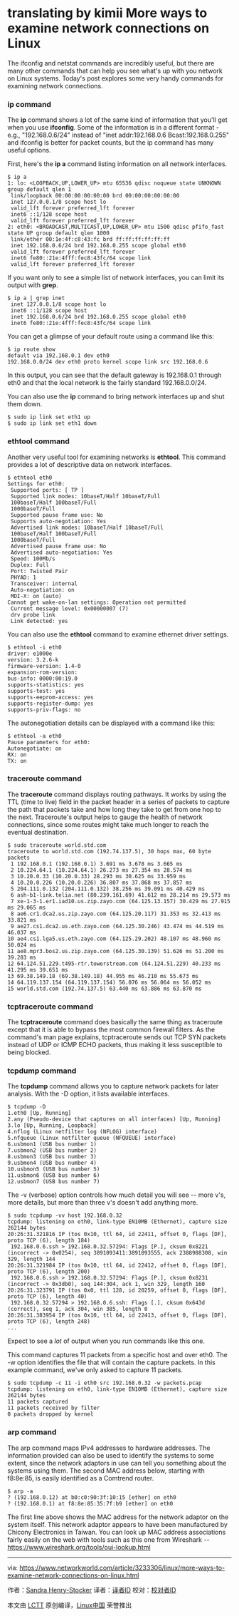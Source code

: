 translating by kimii
More ways to examine network connections on Linux
======
The ifconfig and netstat commands are incredibly useful, but there are many other commands that can help you see what's up with you network on Linux systems. Today's post explores some very handy commands for examining network connections.

### ip command

The **ip** command shows a lot of the same kind of information that you'll get when you use **ifconfig**. Some of the information is in a different format  - e.g., "192.168.0.6/24" instead of "inet addr:192.168.0.6 Bcast:192.168.0.255" and ifconfig is better for packet counts, but the ip command has many useful options.

First, here's the **ip a** command listing information on all network interfaces.
```
$ ip a
1: lo: <LOOPBACK,UP,LOWER_UP> mtu 65536 qdisc noqueue state UNKNOWN group default qlen 1
 link/loopback 00:00:00:00:00:00 brd 00:00:00:00:00:00
 inet 127.0.0.1/8 scope host lo
 valid_lft forever preferred_lft forever
 inet6 ::1/128 scope host
 valid_lft forever preferred_lft forever
2: eth0: <BROADCAST,MULTICAST,UP,LOWER_UP> mtu 1500 qdisc pfifo_fast state UP group default qlen 1000
 link/ether 00:1e:4f:c8:43:fc brd ff:ff:ff:ff:ff:ff
 inet 192.168.0.6/24 brd 192.168.0.255 scope global eth0
 valid_lft forever preferred_lft forever
 inet6 fe80::21e:4fff:fec8:43fc/64 scope link
 valid_lft forever preferred_lft forever

```

If you want only to see a simple list of network interfaces, you can limit its output with **grep**.
```
$ ip a | grep inet
 inet 127.0.0.1/8 scope host lo
 inet6 ::1/128 scope host
 inet 192.168.0.6/24 brd 192.168.0.255 scope global eth0
 inet6 fe80::21e:4fff:fec8:43fc/64 scope link

```

You can get a glimpse of your default route using a command like this:
```
$ ip route show
default via 192.168.0.1 dev eth0
192.168.0.0/24 dev eth0 proto kernel scope link src 192.168.0.6

```

In this output, you can see that the default gateway is 192.168.0.1 through eth0 and that the local network is the fairly standard 192.168.0.0/24.

You can also use the **ip** command to bring network interfaces up and shut them down.
```
$ sudo ip link set eth1 up
$ sudo ip link set eth1 down

```

### ethtool command

Another very useful tool for examining networks is **ethtool**. This command provides a lot of descriptive data on network interfaces.
```
$ ethtool eth0
Settings for eth0:
 Supported ports: [ TP ]
 Supported link modes: 10baseT/Half 10baseT/Full
 100baseT/Half 100baseT/Full
 1000baseT/Full
 Supported pause frame use: No
 Supports auto-negotiation: Yes
 Advertised link modes: 10baseT/Half 10baseT/Full
 100baseT/Half 100baseT/Full
 1000baseT/Full
 Advertised pause frame use: No
 Advertised auto-negotiation: Yes
 Speed: 100Mb/s
 Duplex: Full
 Port: Twisted Pair
 PHYAD: 1
 Transceiver: internal
 Auto-negotiation: on
 MDI-X: on (auto)
Cannot get wake-on-lan settings: Operation not permitted
 Current message level: 0x00000007 (7)
 drv probe link
 Link detected: yes

```

You can also use the **ethtool** command to examine ethernet driver settings.
```
$ ethtool -i eth0
driver: e1000e
version: 3.2.6-k
firmware-version: 1.4-0
expansion-rom-version:
bus-info: 0000:00:19.0
supports-statistics: yes
supports-test: yes
supports-eeprom-access: yes
supports-register-dump: yes
supports-priv-flags: no

```

The autonegotiation details can be displayed with a command like this:
```
$ ethtool -a eth0
Pause parameters for eth0:
Autonegotiate: on
RX: on
TX: on

```

### traceroute command

The **traceroute** command displays routing pathways. It works by using the TTL (time to live) field in the packet header in a series of packets to capture the path that packets take and how long they take to get from one hop to the next. Traceroute's output helps to gauge the health of network connections, since some routes might take much longer to reach the eventual destination.
```
$ sudo traceroute world.std.com
traceroute to world.std.com (192.74.137.5), 30 hops max, 60 byte packets
 1 192.168.0.1 (192.168.0.1) 3.691 ms 3.678 ms 3.665 ms
 2 10.224.64.1 (10.224.64.1) 26.273 ms 27.354 ms 28.574 ms
 3 10.20.0.33 (10.20.0.33) 28.293 ms 30.625 ms 33.959 ms
 4 10.20.0.226 (10.20.0.226) 36.807 ms 37.868 ms 37.857 ms
 5 204.111.0.132 (204.111.0.132) 38.256 ms 39.091 ms 40.429 ms
 6 ash-b1-link.telia.net (80.239.161.69) 41.612 ms 28.214 ms 29.573 ms
 7 xe-1-3-1.er1.iad10.us.zip.zayo.com (64.125.13.157) 30.429 ms 27.915 ms 29.065 ms
 8 ae6.cr1.dca2.us.zip.zayo.com (64.125.20.117) 31.353 ms 32.413 ms 33.821 ms
 9 ae27.cs1.dca2.us.eth.zayo.com (64.125.30.246) 43.474 ms 44.519 ms 46.037 ms
10 ae4.cs1.lga5.us.eth.zayo.com (64.125.29.202) 48.107 ms 48.960 ms 50.024 ms
11 ae8.mpr3.bos2.us.zip.zayo.com (64.125.30.139) 51.626 ms 51.200 ms 39.283 ms
12 64.124.51.229.t495-rtr.towerstream.com (64.124.51.229) 40.233 ms 41.295 ms 39.651 ms
13 69.38.149.18 (69.38.149.18) 44.955 ms 46.210 ms 55.673 ms
14 64.119.137.154 (64.119.137.154) 56.076 ms 56.064 ms 56.052 ms
15 world.std.com (192.74.137.5) 63.440 ms 63.886 ms 63.870 ms

```

### tcptraceroute command

The **tcptraceroute** command does basically the same thing as traceroute except that it is able to bypass the most common firewall filters. As the command's man page explains, tcptraceroute sends out TCP SYN packets instead of UDP or ICMP ECHO packets, thus making it less susceptible to being blocked.

### tcpdump command

The **tcpdump** command allows you to capture network packets for later analysis. With the -D option, it lists available interfaces.
```
$ tcpdump -D
1.eth0 [Up, Running]
2.any (Pseudo-device that captures on all interfaces) [Up, Running]
3.lo [Up, Running, Loopback]
4.nflog (Linux netfilter log (NFLOG) interface)
5.nfqueue (Linux netfilter queue (NFQUEUE) interface)
6.usbmon1 (USB bus number 1)
7.usbmon2 (USB bus number 2)
8.usbmon3 (USB bus number 3)
9.usbmon4 (USB bus number 4)
10.usbmon5 (USB bus number 5)
11.usbmon6 (USB bus number 6)
12.usbmon7 (USB bus number 7)

```

The -v (verbose) option controls how much detail you will see -- more v's, more details, but more than three v's doesn't add anything more.
```
$ sudo tcpdump -vv host 192.168.0.32
tcpdump: listening on eth0, link-type EN10MB (Ethernet), capture size 262144 bytes
20:26:31.321816 IP (tos 0x10, ttl 64, id 22411, offset 0, flags [DF], proto TCP (6), length 184)
 192.168.0.6.ssh > 192.168.0.32.57294: Flags [P.], cksum 0x8221 (incorrect -> 0x0254), seq 3891093411:3891093555, ack 2388988308, win 329, length 144
20:26:31.321984 IP (tos 0x10, ttl 64, id 22412, offset 0, flags [DF], proto TCP (6), length 200)
 192.168.0.6.ssh > 192.168.0.32.57294: Flags [P.], cksum 0x8231 (incorrect -> 0x3db0), seq 144:304, ack 1, win 329, length 160
20:26:31.323791 IP (tos 0x0, ttl 128, id 20259, offset 0, flags [DF], proto TCP (6), length 40)
 192.168.0.32.57294 > 192.168.0.6.ssh: Flags [.], cksum 0x643d (correct), seq 1, ack 304, win 385, length 0
20:26:31.383954 IP (tos 0x10, ttl 64, id 22413, offset 0, flags [DF], proto TCP (6), length 248)
...

```

Expect to see a _lot_ of output when you run commands like this one.

This command captures 11 packets from a specific host and over eth0. The -w option identifies the file that will contain the capture packets. In this example command, we've only asked to capture 11 packets.
```
$ sudo tcpdump -c 11 -i eth0 src 192.168.0.32 -w packets.pcap
tcpdump: listening on eth0, link-type EN10MB (Ethernet), capture size 262144 bytes
11 packets captured
11 packets received by filter
0 packets dropped by kernel

```

### arp command

The arp command maps IPv4 addresses to hardware addresses. The information provided can also be used to identify the systems to some extent, since the network adaptors in use can tell you something about the systems using them. The second MAC address below, starting with f8:8e:85, is easily identified as a Comtrend router.
```
$ arp -a
? (192.168.0.12) at b0:c0:90:3f:10:15 [ether] on eth0
? (192.168.0.1) at f8:8e:85:35:7f:b9 [ether] on eth0

```

The first line above shows the MAC address for the network adaptor on the system itself. This network adaptor appears to have been manufactured by Chicony Electronics in Taiwan. You can look up MAC address associations fairly easily on the web with tools such as this one from Wireshark -- https://www.wireshark.org/tools/oui-lookup.html


--------------------------------------------------------------------------------

via: https://www.networkworld.com/article/3233306/linux/more-ways-to-examine-network-connections-on-linux.html

作者：[Sandra Henry-Stocker][a]
译者：[译者ID](https://github.com/译者ID)
校对：[校对者ID](https://github.com/校对者ID)

本文由 [LCTT](https://github.com/LCTT/TranslateProject) 原创编译，[Linux中国](https://linux.cn/) 荣誉推出

[a]:https://www.networkworld.com/author/Sandra-Henry_Stocker/
